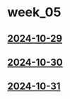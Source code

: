 # week_05 <!-- markmap: foldAll -->
## [2024-10-29](2024-10-29/2024-10-29.html)
## [2024-10-30](2024-10-30/2024-10-30.html)
## [2024-10-31](2024-10-31/2024-10-31.html)
